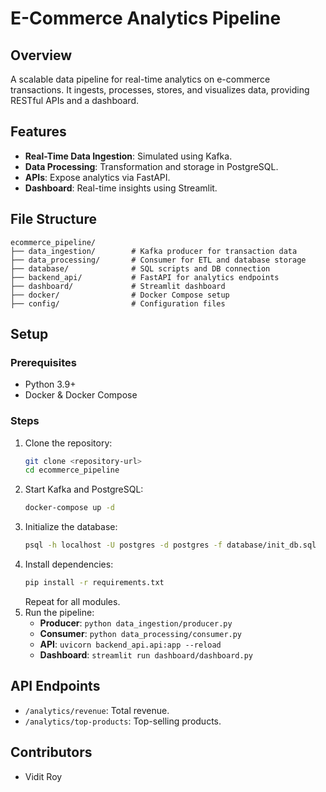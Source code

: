 # E-Commerce Analytics Pipeline

## Overview
A scalable data pipeline for real-time analytics on e-commerce transactions. It ingests, processes, stores, and visualizes data, providing RESTful APIs and a dashboard.

## Features
- **Real-Time Data Ingestion**: Simulated using Kafka.
- **Data Processing**: Transformation and storage in PostgreSQL.
- **APIs**: Expose analytics via FastAPI.
- **Dashboard**: Real-time insights using Streamlit.

## File Structure
```plaintext
ecommerce_pipeline/
├── data_ingestion/        # Kafka producer for transaction data
├── data_processing/       # Consumer for ETL and database storage
├── database/              # SQL scripts and DB connection
├── backend_api/           # FastAPI for analytics endpoints
├── dashboard/             # Streamlit dashboard
├── docker/                # Docker Compose setup
├── config/                # Configuration files
```

## Setup

### Prerequisites
- Python 3.9+
- Docker & Docker Compose

### Steps
1. Clone the repository:
   ```bash
   git clone <repository-url>
   cd ecommerce_pipeline
   ```
2. Start Kafka and PostgreSQL:
   ```bash
   docker-compose up -d
   ```
3. Initialize the database:
   ```bash
   psql -h localhost -U postgres -d postgres -f database/init_db.sql
   ```
4. Install dependencies:
   ```bash
   pip install -r requirements.txt
   ```
   Repeat for all modules.
5. Run the pipeline:
   - **Producer**: `python data_ingestion/producer.py`
   - **Consumer**: `python data_processing/consumer.py`
   - **API**: `uvicorn backend_api.api:app --reload`
   - **Dashboard**: `streamlit run dashboard/dashboard.py`

## API Endpoints
- `/analytics/revenue`: Total revenue.
- `/analytics/top-products`: Top-selling products.

## Contributors
- Vidit Roy


